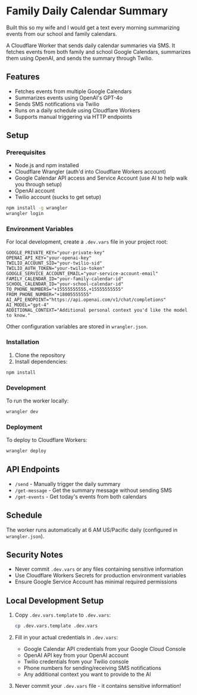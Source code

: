 # Family Daily Calendar Summary

Built this so my wife and I would get a text every morning summarizing events from our school and family calendars.

A Cloudflare Worker that sends daily calendar summaries via SMS. It fetches events from both family and school Google Calendars, summarizes them using OpenAI, and sends the summary through Twilio.

## Features

- Fetches events from multiple Google Calendars
- Summarizes events using OpenAI's GPT-4o
- Sends SMS notifications via Twilio
- Runs on a daily schedule using Cloudflare Workers
- Supports manual triggering via HTTP endpoints

## Setup

### Prerequisites

- Node.js and npm installed
- Cloudflare Wrangler (auth'd into Cloudflare Workers account)
- Google Calendar API access and Service Account (use AI to help walk you through setup)
- OpenAI account
- Twilio account (sucks to get setup)

```bash
npm install -g wrangler
wrangler login
```

### Environment Variables

For local development, create a `.dev.vars` file in your project root:

```env
GOOGLE_PRIVATE_KEY="your-private-key"
OPENAI_API_KEY="your-openai-key"
TWILIO_ACCOUNT_SID="your-twilio-sid"
TWILIO_AUTH_TOKEN="your-twilio-token"
GOOGLE_SERVICE_ACCOUNT_EMAIL="your-service-account-email"
FAMILY_CALENDAR_ID="your-family-calendar-id"
SCHOOL_CALENDAR_ID="your-school-calendar-id"
TO_PHONE_NUMBERS="+15555555555,+15555555555"
FROM_PHONE_NUMBER="+18005555555"
AI_API_ENDPOINT="https://api.openai.com/v1/chat/completions"
AI_MODEL="gpt-4"
ADDITIONAL_CONTEXT="Additional personal context you'd like the model to know."
```

Other configuration variables are stored in `wrangler.json`.

### Installation

1. Clone the repository
2. Install dependencies:

```bash
npm install
```

### Development

To run the worker locally:

```bash
wrangler dev
```

### Deployment

To deploy to Cloudflare Workers:

```bash
wrangler deploy
```

## API Endpoints

- `/send` - Manually trigger the daily summary
- `/get-message` - Get the summary message without sending SMS
- `/get-events` - Get today's events from both calendars

## Schedule

The worker runs automatically at 6 AM US/Pacific daily (configured in `wrangler.json`).

## Security Notes

- Never commit `.dev.vars` or any files containing sensitive information
- Use Cloudflare Workers Secrets for production environment variables
- Ensure Google Service Account has minimal required permissions

## Local Development Setup

1. Copy `.dev.vars.template` to `.dev.vars`:
   ```bash
   cp .dev.vars.template .dev.vars
   ```

2. Fill in your actual credentials in `.dev.vars`:
   - Google Calendar API credentials from your Google Cloud Console
   - OpenAI API key from your OpenAI account
   - Twilio credentials from your Twilio console
   - Phone numbers for sending/receiving SMS notifications
   - Any additional context you want to provide to the AI

3. Never commit your `.dev.vars` file - it contains sensitive information! 
